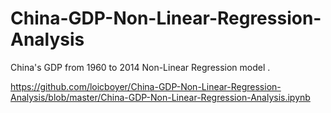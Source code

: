 # China-GDP-Non-Linear-Regression-Analysis

China's GDP from 1960 to 2014 Non-Linear Regression model .

https://github.com/loicboyer/China-GDP-Non-Linear-Regression-Analysis/blob/master/China-GDP-Non-Linear-Regression-Analysis.ipynb
